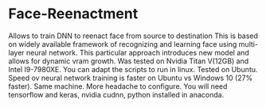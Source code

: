 # Face-Reenactment
Allows to train DNN to reenact face from source to destination
This is based on widely available framework of recognizing and learning face using multi-layer neural network. This particular approach 
introduces new model and allows for dynamic vram growth.  Was tested on Nvidia Titan V(12GB) and Intel I9-7980XE. You can adapt the scripts to
run in linux. Tested on Ubuntu. Speed ov neural network training is faster on Ubuntu vs Windows 10 (27% faster). Same machine. More headache to 
configure. You will need tensorflow and keras, nvidia cudnn, python installed in anaconda. 

